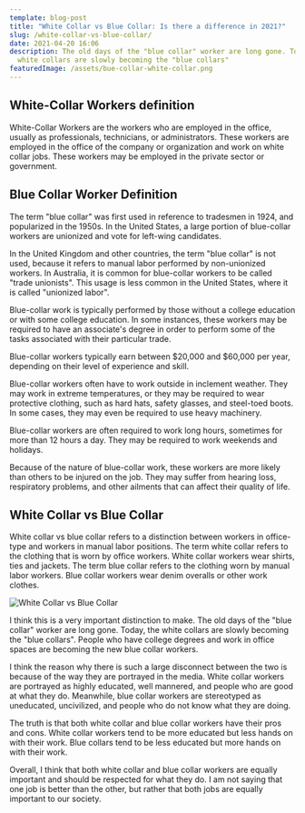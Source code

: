 ```yaml
---
template: blog-post
title: "White Collar vs Blue Collar: Is there a difference in 2021?"
slug: /white-collar-vs-blue-collar/
date: 2021-04-20 16:06
description: The old days of the "blue collar" worker are long gone. Today, the
  white collars are slowly becoming the "blue collars"
featuredImage: /assets/bue-collar-white-collar.png
---
```

## White-Collar Workers definition

White-Collar Workers are the workers who are employed in the office, usually as professionals, technicians, or administrators. These workers are employed in the office of the company or organization and work on white collar jobs. These workers may be employed in the private sector or government.

## Blue Collar Worker Definition

The term "blue collar" was first used in reference to tradesmen in 1924, and popularized in the 1950s. In the United States, a large portion of blue-collar workers are unionized and vote for left-wing candidates.

In the United Kingdom and other countries, the term "blue collar" is not used, because it refers to manual labor performed by non-unionized workers. In Australia, it is common for blue-collar workers to be called "trade unionists". This usage is less common in the United States, where it is called "unionized labor".

Blue-collar work is typically performed by those without a college education or with some college education. In some instances, these workers may be required to have an associate's degree in order to perform some of the tasks associated with their particular trade.

Blue-collar workers typically earn between $20,000 and $60,000 per year, depending on their level of experience and skill.

Blue-collar workers often have to work outside in inclement weather. They may work in extreme temperatures, or they may be required to wear protective clothing, such as hard hats, safety glasses, and steel-toed boots. In some cases, they may even be required to use heavy machinery.

Blue-collar workers are often required to work long hours, sometimes for more than 12 hours a day. They may be required to work weekends and holidays.

Because of the nature of blue-collar work, these workers are more likely than others to be injured on the job. They may suffer from hearing loss, respiratory problems, and other ailments that can affect their quality of life.

## White Collar vs Blue Collar

White collar vs blue collar refers to a distinction between workers in office-type and workers in manual labor positions. The term white collar refers to the clothing that is worn by office workers. White collar workers wear shirts, ties and jackets. The term blue collar refers to the clothing worn by manual labor workers. Blue collar workers wear denim overalls or other work clothes.

![White Collar vs Blue Collar](https://media.giphy.com/media/U8GCzn3SWJkziaugx2/giphy.gif)

I think this is a very important distinction to make. The old days of the "blue collar" worker are long gone. Today, the white collars are slowly becoming the "blue collars". People who have college degrees and work in office spaces are becoming the new blue collar workers.

I think the reason why there is such a large disconnect between the two is because of the way they are portrayed in the media. White collar workers are portrayed as highly educated, well mannered, and people who are good at what they do. Meanwhile, blue collar workers are stereotyped as uneducated, uncivilized, and people who do not know what they are doing.

The truth is that both white collar and blue collar workers have their pros and cons. White collar workers tend to be more educated but less hands on with their work. Blue collars tend to be less educated but more hands on with their work.

Overall, I think that both white collar and blue collar workers are equally important and should be respected for what they do. I am not saying that one job is better than the other, but rather that both jobs are equally important to our society.